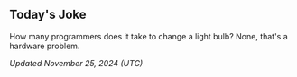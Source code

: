 ## Today's Joke
How many programmers does it take to change a light bulb? None, that's a hardware problem.

*Updated November 25, 2024 (UTC)*
